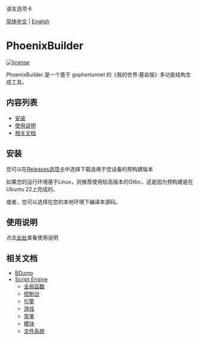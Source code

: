 语言选项卡

[简体中文](./README.zh-CN.md) | [English](./README.md)

# PhoenixBuilder

[![license](https://img.shields.io/badge/License-AGPL%203.0-brightgreen.svg?style=flat-square)](https://github.com/LNSSPsd/PhoenixBuilder/blob/main/LICENSE)

PhoenixBuilder 是一个基于 gophertunnel 的《我的世界:基岩版》多功能结构生成工具。

## 内容列表

- [安装](#安装)
- [使用说明](#使用说明)
- [相关文档](#相关文档)

## 安装

您可以在[Releases选项卡](https://github.com/LNSSPsd/PhoenixBuilder/releases)中选择下载适用于您设备的预构建版本

如果您的运行环境基于Linux，则推荐使用较高版本的Glibc，这是因为预构建是在Ubuntu 22上完成的。

或者，您可以选择在您的本地环境下编译本源码。

## 使用说明

点击[此处](https://fastbuilder.pro/phoenix.cn.html)查看使用说明

## 相关文档

- [BDump](https://github.com/LNSSPsd/PhoenixBuilder/blob/main/doc/bdump/bdump-cn.md)
- [Script Engine](https://github.com/LNSSPsd/PhoenixBuilder/tree/main/doc/script_engine_cn)
  - [全局函数](https://github.com/LNSSPsd/PhoenixBuilder/blob/main/doc/script_engine_cn/全局函数.md)
  - [控制台](https://github.com/LNSSPsd/PhoenixBuilder/blob/main/doc/script_engine_cn/控制台.md)
  - [引擎](https://github.com/LNSSPsd/PhoenixBuilder/blob/main/doc/script_engine_cn/引擎.md)
  - [游戏](https://github.com/LNSSPsd/PhoenixBuilder/blob/main/doc/script_engine_cn/游戏.md)
  - [常量](https://github.com/LNSSPsd/PhoenixBuilder/blob/main/doc/script_engine_cn/常量.md)
  - [模块](https://github.com/LNSSPsd/PhoenixBuilder/blob/main/doc/script_engine_cn/模块.md)
  - [文件系统](https://github.com/LNSSPsd/PhoenixBuilder/blob/main/doc/script_engine_cn/文件系统.md)
